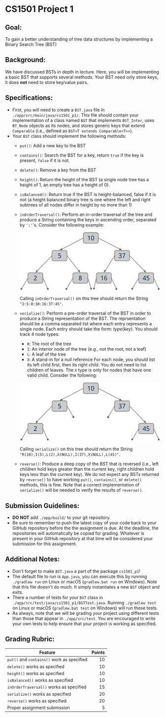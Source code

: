 # CS1501 Project 1

## Goal:
To gain a better understanding of tree data structures by implementing a Binary Search Tree (BST)

## Background:
We have discussed BSTs in depth in lecture. Here, you will be implementing a basic BST that supports several methods.
Your BST need only store keys, it does **not** need to store key/value pairs.

## Specifications:
* First, you will need to create a `BST.java` file in `./app/src/main/java/cs1501_p1/`. This file should contain your implementation of a class named `BST` that implements `BST_Inter`, uses `BT_Node` objects as its nodes, and stores generic keys that extend `Comparable` (i.e., defined as `BST<T extends Comparable<T>>`).
* Your `BST` class should implement the following methods:
	* `put()`: Add a new key to the BST
	* `contains()`: Search the BST for a key, return `true` if the key is present, `false` if it is not.
	* `delete()`: Remove a key from the BST
	* `height()`: Return the height of the BST (a single node tree has a height of 1, an empty tree has a height of 0).
	* `isBalanced()`: Return true if the BST is height-balanced, false if it is not 
		(a height balanced binary tree is one where the left and right subtrees of all nodes differ in height by no more than 1)
	* `inOrderTraversal()`: Perform an in-order traversal of the tree and produce a String containing the keys in ascending order, separated by `':'`'s.
		Consider the following example:

		![In-order traversal example](images/p1_i1.png "Image1")

		Calling `inOrderTraversal()` on this tree should return the String `"2:5:8:10:16:37:45"`.
	* `serialize()`: Perform a pre-order traversal of the BST in order to produce a String representation of the BST.
		The reprsentation should be a comma separated list where each entry represents a single node. Each entry should take the form: *type*(*key*).
		You should track 4 node types:
		* `R`: The root of the tree
		* `I`: An interior node of the tree (e.g., not the root, not a leaf)
		* `L`: A leaf of the tree
		* `X`: A stand-in for a null reference
		For each node, you should list its left child first, then its right child. You do not need to list children of leaves.
		The `X` type is only for nodes that have one valid child.
		Consider the following:

		![Serialization example](images/p1_i2.png "Image2")

		Calling `serialize()` on this tree should return the String `"R(10),I(5),L(2),X(NULL),I(37),X(NULL),L(45)"`.
	* `reverse()`: Produce a deep copy of the BST that is reversed (i.e., left children hold keys greater than the current key, 
		right children hold keys less than the current key).
		We do not expect any BSTs returned by `reverse()` to have working `put()`, `contains()`, or `delete()` methods, this is fine.
		Note that a correct implementation of `serialize()` will be needed to verify the results of `reverse()`.

## Submission Guidelines:
* **DO NOT** add `./app/build/` to your git repository.
* Be sure to remember to push the latest copy of your code back to your GitHub
  repository before the the assignment is due.  At the deadline, the
  repositories will automatically be copied for grading.  Whatever is present
  in your GitHub repository at that time will be considered your submission for
  this assignment.

## Additional Notes:
* Don't forget to make `BST.java` a part of the package `cs1501_p1`!
* The default file to run is `App.java`, you can execute this by running `./gradlew run` on Linux or macOS (`gradlew.bat run` on Windows). Note that this file doesn't do much. It simply instantiates a new `BST` object and exits.
* There a number of tests for your `BST` class in `./app/src/test/java/cs1501_p1/BSTTest.java`. Running `./gradlew test` on Linux or macOS (`gradlew.bat test` on Windows) will run these tests.
* As always, note that we will be grading your project using different tests than those that appear in `./app/src/test`. You are encouraged to write your own tests to help ensure that your project is working as specified.

## Grading Rubric:
| Feature | Points
| ------- | ------:
| `put()` and `contains()` work as specified | 10
| `delete()` works as specified | 10
| `height()` works as specified | 10
| `isBalanced()` works as specified | 10
| `inOrderTraversal()` works as specified | 15
| `serialize()` works as specified | 20
| `reverse()` works as specified | 20
| Proper assignment submission | 5

